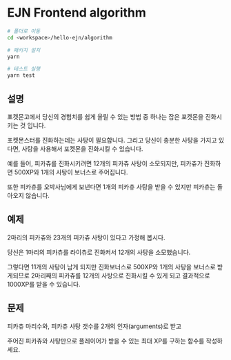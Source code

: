 # EJN Frontend algorithm

```bash
# 폴더로 이동
cd <workspace>/hello-ejn/algorithm

# 패키지 설치
yarn

# 테스트 실행
yarn test
```

## 설명

포켓몬고에서 당신의 경험치를 쉽게 올릴 수 있는 방법 중 하나는 잡은 포켓몬을 진화시키는 것 입니다.

포켓몬스터를 진화하는데는 사탕이 필요합니다. 그리고 당신이 충분한 사탕을 가지고 있다면, 사탕을 사용해서 포켓몬을 진화시킬 수 있습니다.

예를 들어, 피카츄를 진화시키려면 12개의 피카츄 사탕이 소모되지만, 피카츄가 진화하면 500XP와 1개의 사탕이 보너스로 주어집니다.

또한 피카츄를 오박사님에게 보낸다면 1개의 피카츄 사탕을 받을 수 있지만 피카츄는 돌아오지 않습니다.

## 예제

2마리의 피카츄와 23개의 피카츄 사탕이 있다고 가정해 봅시다.

당신은 1마리의 피카츄를 라이츄로 진화켜서 12개의 사탕을 소모했습니다.

그렇다면 11개의 사탕이 남게 되지만 진화보너스로 500XP와 1개의 사탕을 보너스로 받게되므로 2마리째의 피카츄를 12개의 사탕으로 진화시킬 수 있게 되고 결과적으로 1000XP를 받을 수 있습니다.

## 문제

피카츄 마리수와, 피카츄 사탕 갯수를 2개의 인자(arguments)로 받고

주어진 피카츄와 사탕만으로 플레이어가 받을 수 있는 최대 XP를 구하는 함수를 작성하세요.

